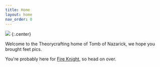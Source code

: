 ```yaml
---
title: Home
layout: home
nav_order: 0
---
```


![](images/site-logo.jpg)
{:.center}

Welcome to the Theorycrafting home of Tomb of Nazarick, we hope you brought feet pics.

You're probably here for [Fire Knight](pages/fire-knight), so head on over.
